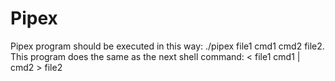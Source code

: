 # Pipex
Pipex program should be executed in this way:
./pipex file1 cmd1 cmd2 file2.
This program does the same as the next shell command:  < file1 cmd1 | cmd2 > file2
